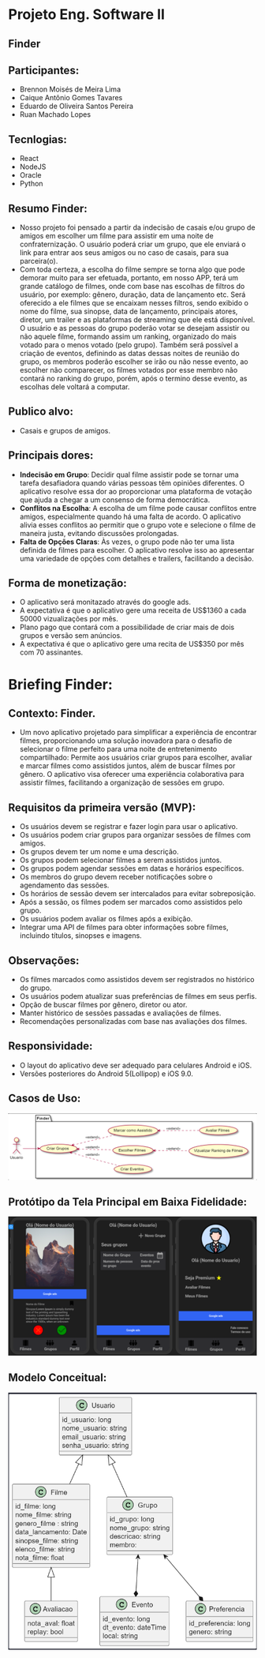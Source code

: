  # Projeto Eng. Software II

## Finder

## Participantes:
* Brennon Moisés de Meira Lima
* Caique Antônio Gomes Tavares
* Eduardo de Oliveira Santos Pereira
* Ruan Machado Lopes

## Tecnlogias: 
* React
* NodeJS
* Oracle
* Python

## Resumo Finder:
* Nosso projeto foi pensado a partir da indecisão de casais e/ou grupo de amigos em escolher um filme para assistir em uma noite de confraternização. O usuário poderá criar um grupo, que ele enviará o link para entrar aos seus amigos ou no caso de casais, para sua parceira(o).  
* Com toda certeza, a escolha do filme sempre se torna algo que pode demorar muito para ser efetuada, portanto, em nosso APP, terá um grande catálogo de filmes, onde com base nas escolhas de filtros do usuário, por exemplo: gênero, duração, data de lançamento etc. 
Será oferecido a ele filmes que se encaixam nesses filtros, sendo exibido o nome do filme, sua sinopse, data de lançamento, principais atores, diretor, um trailer e as plataformas de streaming que ele está disponível. O usuário e as pessoas do grupo poderão votar se desejam assistir ou não aquele filme, formando assim um ranking, organizado do mais votado para o menos votado (pelo grupo). 
Também será possível a criação de eventos, definindo as datas dessas noites de reunião do grupo, os membros poderão escolher se irão ou não nesse evento, ao escolher não comparecer, os filmes votados por esse membro não contará no ranking do grupo, porém, após o termino desse evento, as escolhas dele voltará a computar.

## Publico alvo:
* Casais e grupos de amigos.

## Principais dores:
* **Indecisão em Grupo**: Decidir qual filme assistir pode se tornar uma tarefa desafiadora quando várias pessoas têm opiniões diferentes. O aplicativo resolve essa dor ao proporcionar uma plataforma de votação que ajuda a chegar a um consenso de forma democrática.
* **Conflitos na Escolha**: A escolha de um filme pode causar conflitos entre amigos, especialmente quando há uma falta de acordo. O aplicativo alivia esses conflitos ao permitir que o grupo vote e selecione o filme de maneira justa, evitando discussões prolongadas.
* **Falta de Opções Claras**: Às vezes, o grupo pode não ter uma lista definida de filmes para escolher. O aplicativo resolve isso ao apresentar uma variedade de opções com detalhes e trailers, facilitando a decisão.

## Forma de monetização: 
* O aplicativo será monitazado através do google ads.
* A expectativa é que o aplicativo gere uma receita de US$1360 a cada 50000 vizualizações por mês.
* Plano pago que contará com a possibilidade de criar mais de dois grupos e versão sem anúncios.
* A expectativa é que o aplicativo gere uma recita de US$350 por mês com 70 assinantes.
# Briefing Finder:
## Contexto: Finder.
* Um novo aplicativo projetado para simplificar a experiência de encontrar filmes, proporcionando uma solução inovadora para o desafio de selecionar o filme perfeito para uma noite de entretenimento compartilhado: Permite aos usuários criar grupos para escolher, avaliar e marcar filmes como assistidos juntos, além de buscar filmes por gênero. O aplicativo visa oferecer uma experiência colaborativa para assistir filmes, facilitando a organização de sessões em grupo.

## Requisitos da primeira versão (MVP):
*	Os usuários devem se registrar e fazer login para usar o aplicativo.
*	Os usuários podem criar grupos para organizar sessões de filmes com amigos.
*	Os grupos devem ter um nome e uma descrição.
* Os grupos podem selecionar filmes a serem assistidos juntos.
*	Os grupos podem agendar sessões em datas e horários específicos.
*	Os membros do grupo devem receber notificações sobre o agendamento das sessões.
*	Os horários de sessão devem ser intercalados para evitar sobreposição.
*	Após a sessão, os filmes podem ser marcados como assistidos pelo grupo.
*	Os usuários podem avaliar os filmes após a exibição.
*	Integrar uma API de filmes para obter informações sobre filmes, incluindo títulos, sinopses e imagens.


## Observações:
* Os filmes marcados como assistidos devem ser registrados no histórico do grupo.
* Os usuários podem atualizar suas preferências de filmes em seus perfis.
* Opção de buscar filmes por gênero, diretor ou ator.
* Manter histórico de sessões passadas e avaliações de filmes.
* Recomendações personalizadas com base nas avaliações dos filmes.

## Responsividade:
*	O layout do aplicativo deve ser adequado para celulares Android e iOS.
*	Versões posteriores do Android 5(Lollipop) e iOS 9.0.

## Casos de Uso:
<img src="/img/casosdeuso.PNG">

## Protótipo da Tela Principal em Baixa Fidelidade:
<img src="/img/Tela.png">

## Modelo Conceitual:
<img src="/img/class.png">

